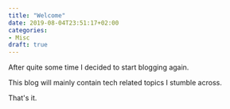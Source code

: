 ```yaml
---
title: "Welcome"
date: 2019-08-04T23:51:17+02:00
categories: 
- Misc
draft: true
---
```


After quite some time I decided to start blogging again.

This blog will mainly contain tech related topics I stumble across.

That's it.

